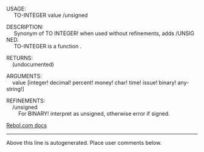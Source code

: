 USAGE:  
&nbsp;&nbsp;&nbsp;&nbsp;&nbsp;TO-INTEGER&nbsp;value&nbsp;/unsigned  
  
DESCRIPTION:  
&nbsp;&nbsp;&nbsp;&nbsp;&nbsp;Synonym&nbsp;of&nbsp;TO&nbsp;INTEGER!&nbsp;when&nbsp;used&nbsp;without&nbsp;refinements,&nbsp;adds&nbsp;/UNSIGNED.  
&nbsp;&nbsp;&nbsp;&nbsp;&nbsp;TO-INTEGER&nbsp;is&nbsp;a&nbsp;function&nbsp;.  
  
RETURNS:  
&nbsp;&nbsp;&nbsp;&nbsp;(undocumented)  
  
ARGUMENTS:  
&nbsp;&nbsp;&nbsp;&nbsp;value&nbsp;[integer!&nbsp;decimal!&nbsp;percent!&nbsp;money!&nbsp;char!&nbsp;time!&nbsp;issue!&nbsp;binary!&nbsp;any-string!]  
  
REFINEMENTS:  
&nbsp;&nbsp;&nbsp;&nbsp;/unsigned  
&nbsp;&nbsp;&nbsp;&nbsp;&nbsp;&nbsp;&nbsp;&nbsp;For&nbsp;BINARY!&nbsp;interpret&nbsp;as&nbsp;unsigned,&nbsp;otherwise&nbsp;error&nbsp;if&nbsp;signed.  

[Rebol.com docs](http://www.rebol.com/r3/docs/functions/to-integer.html)
___
Above this line is autogenerated. Place user comments below.